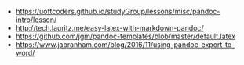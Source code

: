 - https://uoftcoders.github.io/studyGroup/lessons/misc/pandoc-intro/lesson/
- http://tech.lauritz.me/easy-latex-with-markdown-pandoc/
- https://github.com/jgm/pandoc-templates/blob/master/default.latex
- https://www.jabranham.com/blog/2016/11/using-pandoc-export-to-word/
